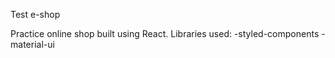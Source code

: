 Test e-shop

Practice online shop built using React.
Libraries used:
-styled-components
-material-ui